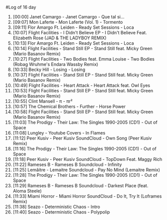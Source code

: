 #Log of 16 day

1. [00:00] Janet Camargo - Janet Camargo - Que tal si...
1. [09:07] Mon Laferte - Mon Laferte (Vol. 1) - Tormento
1. [09:11] Flor Amargo Ft. Leiden - Ready Set Sessions - Loca
1. [10:07] Flight Facilities - I Didn't Believe EP - I Didn't Believe Feat. Elizabeth Rose (JAD & THE LADYBOY REMIX)
1. [10:13] Flor Amargo Ft. Leiden - Ready Set Sessions - Loca
1. [10:14] Flight Facilities - Stand Still EP - Stand Still feat. Micky Green (Mario Basanov Remix)
1. [10:27] Flight Facilities - Two Bodies feat. Emma Louise - Two Bodies (Robag Wruhme's Endara Wassby Remix)
1. [10:33] Becky Hill - Losing - Losing
1. [10:37] Flight Facilities - Stand Still EP - Stand Still feat. Micky Green (Mario Basanov Remix)
1. [10:49] Flight Facilities - Heart Attack - Heart Attack feat. Owl Eyes
1. [10:53] Flight Facilities - Stand Still EP - Stand Still feat. Micky Green (Mario Basanov Remix)
1. [10:55] Clint Mansell - π - πr²
1. [10:57] The Chemical Brothers - Further - Horse Power
1. [10:58] Flight Facilities - Stand Still EP - Stand Still feat. Micky Green (Mario Basanov Remix)
1. [11:03] The Prodigy - Their Law: The Singles 1990-2005 (CD1) - Out of Space
1. [11:08] Lungley - Youtube Covers - In Flames
1. [11:12] Peer Kusiv - Peer Kusiv SoundCloud - Own Song (Peer Kusiv Remix)
1. [11:16] The Prodigy - Their Law: The Singles 1990-2005 (CD1) - Out of Space
1. [11:18] Peer Kusiv - Peer Kusiv SoundCloud - TopDown Feat. Maggy Rich
1. [11:22] Rameses B - Rameses B Soundcloud - Infinity
1. [11:25] Lemâitre - Lemaitre Soundcloud - Pay No Mind (Lemaitre Remix)
1. [11:28] The Prodigy - Their Law: The Singles 1990-2005 (CD1) - Out of Space
1. [11:29] Rameses B - Rameses B Soundcloud - Darkest Place (feat. Aloma Steele)
1. [11:33] Miami Horror - Miami Horror SoundCloud - Do It, Try It (Loframes Remix)
1. [11:38] Seazo - Deterministic Chaos - Intro
1. [11:40] Seazo - Deterministic Chaos - Polypolip
